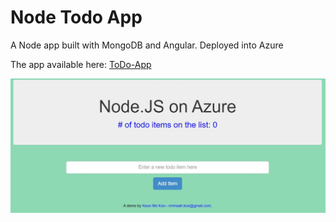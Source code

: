 # Node Todo App

A Node app built with MongoDB and Angular. 
Deployed into Azure

The app available here: [ToDo-App](https://9geun9geun.github.io/keyboard-drum/)


![](todoapp.jpg)
